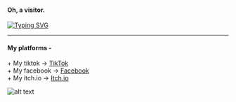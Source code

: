 <h4>
  Oh, a visitor.
</h4>

<a href="https://git.io/typing-svg"><img src="https://readme-typing-svg.herokuapp.com?font=Fira+Code&pause=1000&color=9F00FF&background=E7E8FF00&width=435&lines=Hay+There%2C+I+am+Depresso...;I+write+code+for+sheer+pleasure." alt="Typing SVG" /></a>

<hr>
<h4>My platforms -</h4>

<div class="social-links">
    + My tiktok ->
    <a href="https://www.tiktok.com/@depressolofi5" target="_blank">
        <i class="fab fa-tiktok"></i> TikTok
    </a>
   <br>
    + My facebook ->
    <a href="https://www.facebook.com/share/98qaCMS8J48ZCZRo" target="_blank">
        <i class="fab fa-facebook"></i> Facebook
    </a>
  <br>
  + My itch.io ->
    <a href="https://depressolofi.itch.io" target="_blank">
        <i class="fab fa-itch-io"></i> Itch.io
    </a>
</div>


![alt text](https://img.itch.zone/aW1nLzE2ODAxNjMwLnBuZw==/315x250%23c/Q7qthF.png)
